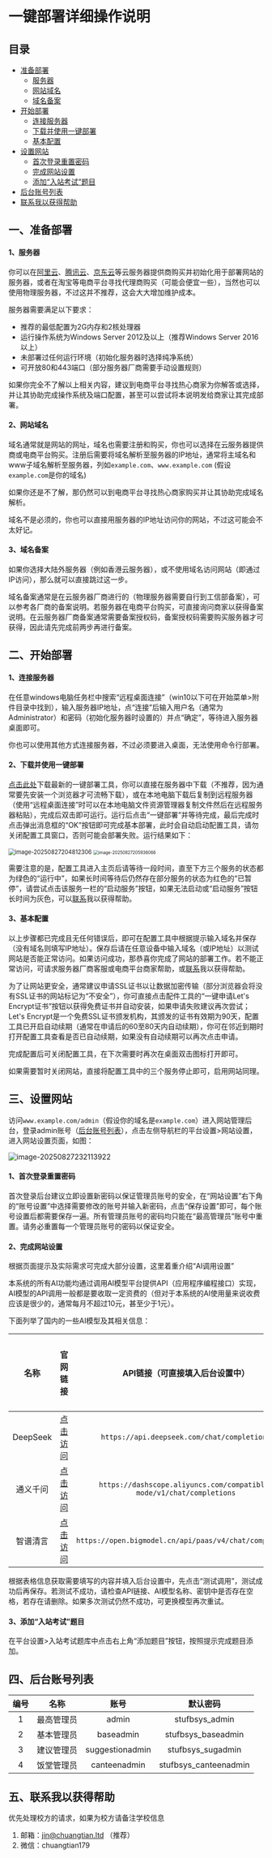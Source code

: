 # 一键部署详细操作说明

## 目录

- <a href="#一准备部署">准备部署</a>
  - <a href="#1服务器">服务器</a>
  - <a href="#2网站域名">网站域名</a>
  - <a href="#3域名备案">域名备案</a>
- <a href="#二开始部署">开始部署</a>
  - <a href="#1连接服务器">连接服务器</a>
  - <a href="#2下载并使用一键部署">下载并使用一键部署</a>
  - <a href="#3基本配置">基本配置</a>
- <a href="#三设置网站">设置网站</a>
  - <a href="#1首次登录重置密码">首次登录重置密码</a>
  - <a href="#2完成网站设置">完成网站设置</a>
  - <a href="#3添加“入站考试”题目">添加“入站考试”题目</a>
- <a href="#四后台账号列表">后台账号列表</a>
- <a href="#五联系我以获得帮助">联系我以获得帮助</a>

## 一、准备部署

#### 1、服务器

 你可以在[阿里云](https://www.aliyun.com/)、[腾讯云](https://cloud.tencent.com/)、[京东云](https://www.jdcloud.com/)等云服务器提供商购买并初始化用于部署网站的服务器，或者在淘宝等电商平台寻找代理商购买（可能会便宜一些），当然也可以使用物理服务器，不过这并不推荐，这会大大增加维护成本。

 服务器需要满足以下要求：

- 推荐的最低配置为2G内存和2核处理器
- 运行操作系统为Windows Server 2012及以上（推荐Windows Server 2016以上）
- 未部署过任何运行环境（初始化服务器时选择纯净系统）
- 可开放80和443端口（部分服务器厂商需要手动设置规则）

 如果你完全不了解以上相关内容，建议到电商平台寻找热心商家为你解答或选择，并让其协助完成操作系统及端口配置，甚至可以尝试将本说明发给商家让其完成部署。

#### 2、网站域名

 域名通常就是网站的网址，域名也需要注册和购买，你也可以选择在云服务器提供商或电商平台购买。注册后需要将域名解析至服务器的IP地址，通常将主域名和www子域名解析至服务器，列如`example.com`、`www.example.com` (假设`example.com`是你的域名)

 如果你还是不了解，那仍然可以到电商平台寻找热心商家购买并让其协助完成域名解析。

 域名不是必须的，你也可以直接用服务器的IP地址访问你的网站，不过这可能会不太好记。

#### 3、域名备案

 如果你选择大陆外服务器（例如香港云服务器），或不使用域名访问网站（即通过IP访问），那么就可以直接跳过这一步。

 域名备案通常是在云服务器厂商进行的（物理服务器需要自行到工信部备案），可以参考各厂商的备案说明。若服务器在电商平台购买，可直接询问商家以获得备案说明。在云服务器厂商备案通常需要备案授权码，备案授权码需要购买服务器才可获得，因此请先完成前两步再进行备案。

## 二、开始部署

#### 1、连接服务器

 在任意windows电脑任务栏中搜索“远程桌面连接”（win10以下可在开始菜单>附件目录中找到），输入服务器IP地址，点“连接”后输入用户名（通常为Administrator）和密码（初始化服务器时设置的）并点“确定”，等待进入服务器桌面即可。

 你也可以使用其他方式连接服务器，不过必须要进入桌面，无法使用命令行部署。

#### 2、下载并使用一键部署

 [点击此处](https://github.com/jin-ct/stufbsys/releases)下载最新的一键部署工具，你可以直接在服务器中下载（不推荐，因为通常要先安装一个浏览器才可流畅下载），或在本地电脑下载后复制到远程服务器（使用“远程桌面连接”时可以在本地电脑文件资源管理器复制文件然后在远程服务器粘贴），完成后双击即可运行。运行后点击“一键部署”并等待完成，最后完成时点击弹出消息框的“OK”按钮即可完成基本部署，此时会自动启动配置工具，请勿关闭配置工具窗口，否则可能会部署失败。运行结果如下：

<img src="img/1.png" alt="image-20250827204812306" style="zoom: 80%;" />

<img src="img/2.png" alt="image-20250827205936066" style="zoom: 59%;" />

 需要注意的是，配置工具进入主页后请等待一段时间，直至下方三个服务的状态都为绿色的“运行中”，如果长时间等待后仍然存在部分服务的状态为红色的“已暂停”，请尝试点击该服务一栏的“启动服务”按钮，如果无法启动或“启动服务”按钮长时间为灰色，可以<a href="#五联系我以获得帮助">联系</a>我以获得帮助。

#### 3、基本配置

 以上步骤都已完成且无任何错误后，即可在配置工具中根据提示输入域名并保存（没有域名则填写IP地址）。保存后请在任意设备中输入域名（或IP地址）以测试网站是否能正常访问。如果访问成功，那恭喜你完成了网站的部署工作。若不能正常访问，可请求服务器厂商客服或电商平台商家帮助，或<a href="#五联系我以获得帮助">联系</a>我以获得帮助。

 为了让网站更安全，通常建议申请SSL证书以让数据加密传输（部分浏览器会将没有SSL证书的网站标记为“不安全”），你可直接点击配件工具的“一键申请Let's Encrypt证书”按钮以获得免费证书并自动安装，如果申请失败建议再次尝试；Let's Encrypt是一个免费SSL证书颁发机构，其颁发的证书有效期为90天，配置工具已开启自动续期（通常在申请后的60至80天内自动续期），你可在邻近到期时打开配置工具查看是否已自动续期，如果没有自动续期可以再次点击申请。

 完成配置后可关闭配置工具，在下次需要时再次在桌面双击图标打开即可。

 如果需要暂时关闭网站，直接将配置工具中的三个服务停止即可，启用网站同理。

## 三、设置网站

 访问`www.example.com/admin`（假设你的域名是`example.com`）进入网站管理后台，登录admin账号（<a href="#四后台账号列表">后台账号列表</a>），点击左侧导航栏的平台设置>网站设置，进入网站设置页面，如图：

![image-20250827232113922](img/3.png)

#### 1、首次登录重置密码

 首次登录后台建议立即设置新密码以保证管理员账号的安全，在“网站设置”右下角的“账号设置”中选择需要修改的账号并输入新密码，点击“保存设置”即可，每个账号设置后都需要保存一遍。所有管理员账号的密码均只能在“最高管理员”账号中重置。请务必重置每一个管理员账号的密码以保证安全。

#### 2、完成网站设置

 根据页面提示及实际需求可完成大部分设置，这里着重介绍“AI调用设置”

 本系统的所有AI功能均通过调用AI模型平台提供API（应用程序编程接口）实现，AI模型的API调用一般都是要收取一定资费的（但对于本系统的AI使用量来说收费应该是很少的，通常每月不超过10元，甚至少于1元）。

 下面列举了国内的一些AI模型及其相关信息：

|   名称   |                    官网链接                     |               API链接（可直接填入后台设置中）                |                   AI模型名称（可直接填入）                   |                         密钥获取方式                         |
| :------: | :---------------------------------------------: | :----------------------------------------------------------: | :----------------------------------------------------------: | :----------------------------------------------------------: |
| DeepSeek |   [点击访问](https://platform.deepseek.com/)    |         `https://api.deepseek.com/chat/completions`          | deepseek-chat或[查看更多](https://api-docs.deepseek.com/zh-cn/quick_start/pricing) |      [点击查看](https://platform.deepseek.com/api_keys)      |
| 通义千问 | [点击访问](https://bailian.console.aliyun.com/) | `https://dashscope.aliyuncs.com/compatible-mode/v1/chat/completions` | qwen-max或[查看更多](https://help.aliyun.com/zh/model-studio/models?spm=a2ty02.30268951.d_model-market.1.c49774a1HGGywA#1dec1fd1d9sub) | [点击查看](https://bailian.console.aliyun.com/?tab=api#/api) |
| 智谱清言 |      [点击访问](https://open.bigmodel.cn/)      |   `https://open.bigmodel.cn/api/paas/v4/chat/completions`    | GLM-4.5或[查看更多](https://docs.bigmodel.cn/cn/guide/models/text/glm-4.5) | [点击查看](https://docs.bigmodel.cn/cn/guide/start/quick-start) |

 根据表格信息获取需要填写的内容并填入后台设置中，先点击“测试调用”，测试成功后再保存。若测试不成功，请检查API链接、AI模型名称、密钥中是否存在空格，若存在请删除。如果多次测试仍然不成功，可更换模型再次重试。

#### 3、添加“入站考试”题目

 在平台设置>入站考试题库中点击右上角“添加题目”按钮，按照提示完成题目添加。

## 四、后台账号列表

| 编号 |    名称    |      账号       |       默认密码        |
| :--: | :--------: | :-------------: | :-------------------: |
|  1   | 最高管理员 |      admin      |    stufbsys_admin     |
|  2   | 基本管理员 |    baseadmin    |  stufbsys_baseadmin   |
|  3   | 建议管理员 | suggestionadmin |   stufbsys_sugadmin   |
|  4   | 饭堂管理员 |  canteenadmin   | stufbsys_canteenadmin |

## 五、联系我以获得帮助

优先处理校方的请求，如果为校方请备注学校信息

1. 邮箱：<jin@chuangtian.ltd> （推荐）
2. 微信：chuangtian179

